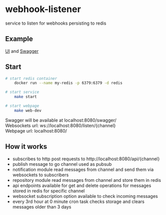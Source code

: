# webhook-listener

service to listen for webhooks persisting to redis

## Example

[UI](http://webhook.monster/) and [Swagger](http://webhook.monster/swagger/)

## Start

```bash
# start redis container
    docker run --name my-redis -p 6379:6379 -d redis
```

```bash
# start service
    make start
```

```bash
# start webpage
    make web-dev
```

Swagger will be available at localhost:8080/swagger/  
Websockets url: ws://localhost:8080/listen/{channel}  
Webpage url: localhost:8080/

## How it works

- subscribes to http post requests to http://localhost:8080/api/{channel}
- publish message to go channel used as pubsub
- notification module read messages from channel and send them via websockets to subscribers
- repository module read messages from channel and store them in redis
- api endpoints available for get and delete operations for messages stored in redis for specific channel
- websocket subscription option available to check incoming messages
- every 3rd hour at 0 minute cron task checks storage and clears messages older than 3 days
